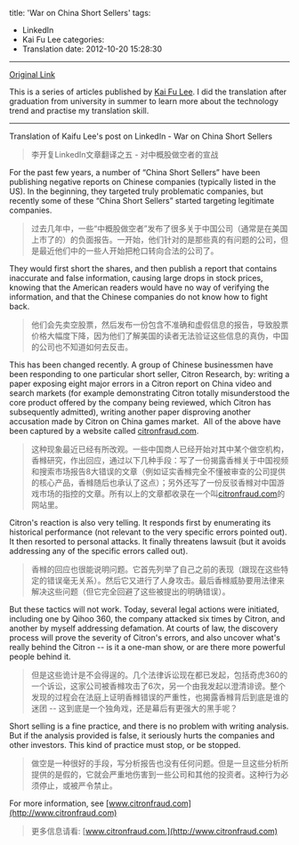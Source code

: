 title: 'War on China Short Sellers'
tags:
  - LinkedIn
  - Kai Fu Lee
categories:
  - Translation
date: 2012-10-20 15:28:30
---
[Original Link](https://www.linkedin.com/today/post/article/20121010144508-416648-war-on-china-short-sellers)

This is a series of articles published by [Kai Fu Lee](https://www.linkedin.com/profile/view?id=416648&authType=name&authToken=GZNe&ref=CONTENT&goback=%2Empd2_*1_*1_*1_*1_*1_*1_20121002150727*5416648*5the*5chinese*5user*5is*5more*5like*5you*5than*5you*5think&trk=mp-ph-pn). I did the translation after graduation from university in summer to learn more about the technology trend and practise my translation skill.

---
Translation of Kaifu Lee's post on LinkedIn - War on China Short Sellers
>李开复LinkedIn文章翻译之五 - 对中概股做空者的宣战

For the past few years, a number of “China Short Sellers” have been publishing negative reports on Chinese companies (typically listed in the US). In the beginning, they targeted truly problematic companies, but recently some of these “China Short Sellers” started targeting legitimate companies.
>过去几年中，一些“中概股做空者”发布了很多关于中国公司（通常是在美国上市了的）的负面报告。一开始，他们针对的是那些真的有问题的公司，但是最近他们中的一些人开始把枪口转向合法的公司了。

They would first short the shares, and then publish a report that contains inaccurate and false information, causing large drops in stock prices, knowing that the American readers would have no way of verifying the information, and that the Chinese companies do not know how to fight back.
>他们会先卖空股票，然后发布一份包含不准确和虚假信息的报告，导致股票价格大幅度下降，因为他们了解美国的读者无法验证这些信息的真伪，中国的公司也不知道如何去反击。

This has been changed recently. A group of Chinese businessmen have been responding to one particular short seller, Citron Research, by: writing a paper exposing eight major errors in a Citron report on China video and search markets (for example demonstrating Citron totally misunderstood the core product offered by the company being reviewed, which Citron has subsequently admitted), writing another paper disproving another accusation made by Citron on China games market.  All of the above have been captured by a website called [citronfraud.com](http://www.citronfraud.com).
>这种现象最近已经有所改观。一些中国商人已经开始对其中某个做空机构，香橼研究，作出回应，通过以下几种手段：写了一份揭露香橼关于中国视频和搜索市场报告8大错误的文章（例如证实香橼完全不懂被审查的公司提供的核心产品，香橼随后也承认了这点）；另外还写了一份反驳香橼对中国游戏市场的指控的文章。所有以上的文章都收录在一个叫[citronfraud.com](http://www.citronfraud.com)的网站里。

Citron's reaction is also very telling. It responds first by enumerating its historical performance (not relevant to the very specific errors pointed out).  It then resorted to personal attacks. It finally threatens lawsuit (but it avoids addressing any of the specific errors called out).
>香橼的回应也很能说明问题。它首先列举了自己之前的表现（跟现在这些特定的错误毫无关系）。然后它又进行了人身攻击。最后香橼威胁要用法律来解决这些问题（但它完全回避了这些被提出的明确错误）。

But these tactics will not work. Today, several legal actions were initiated, including one by Qihoo 360, the company attacked six times by Citron, and another by myself addressing defamation. At courts of law, the discovery process will prove the severity of Citron's errors, and also uncover what's really behind the Citron -- is it a one-man show, or are there more powerful people behind it.
>但是这些诡计是不会得逞的。几个法律诉讼现在都已发起，包括奇虎360的一个诉讼，这家公司被香橼攻击了6次，另一个由我发起以澄清诽谤。整个发现的过程会在法庭上证明香橼错误的严重性，也揭露香橼背后到底是谁的迷团 -- 这到底是一个独角戏，还是幕后有更强大的黑手呢？

Short selling is a fine practice, and there is no problem with writing analysis. But if the analysis provided is false, it seriously hurts the companies and other investors. This kind of practice must stop, or be stopped.
>做空是一种很好的手段，写分析报告也没有任何问题。但是一旦这些分析所提供的是假的，它就会严重地伤害到一些公司和其他的投资者。这种行为必须停止，或被严令禁止。

For more information, see [www.citronfraud.com](http://www.citronfraud.com)
>更多信息请看: [www.citronfraud.com.](http://www.citronfraud.com)
